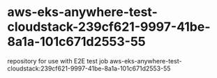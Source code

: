 # aws-eks-anywhere-test-cloudstack-239cf621-9997-41be-8a1a-101c671d2553-55
repository for use with E2E test job aws-eks-anywhere-test-cloudstack:239cf621-9997-41be-8a1a-101c671d2553-55
